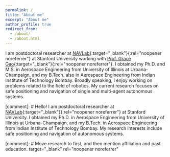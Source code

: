 ```yaml
---
permalink: /
title: "About me"
excerpt: "About me"
author_profile: true
redirect_from: 
  - /about/
  - /about.html
---
```


<!-- Hello world! <i>Under construction</i> -->

I am postdoctoral researcher at [NAVLab](https://navlab.stanford.edu/){:target="_blank"}{:rel="noopener noreferrer"} at Stanford University working with [Prof. Grace Gao](https://navlab.stanford.edu/people){:target="_blank"}{:rel="noopener noreferrer"}. I obtained my Ph.D. and M.S. in Aerospace Engineering from University of Illinois at Urbana-Champaign, and my B.Tech. also in Aerospace Engineering from Indian Institute of Technology Bombay. Broadly speaking, I enjoy working on problems related to the field of robotics. My current research focuses on safe positioning and navigation of single and multi-agent autonomous systems.

[comment]: # Hello! I am postdoctoral researcher at [NAVLab](https://navlab.stanford.edu/){:target="_blank"}{:rel="noopener noreferrer"} at Stanford University. I obtained my Ph.D. in Aerospace Engineering from University of Illinois at Urbana-Champaign, and my B.Tech. in Aerospace Engineering from Indian Institute of Technology Bombay. My research interests include safe positioning and navigation of autonomous systems.

[comment]: # Move research to first, and then mention affiliation and past education. target="_blank" rel="noopener noreferrer"